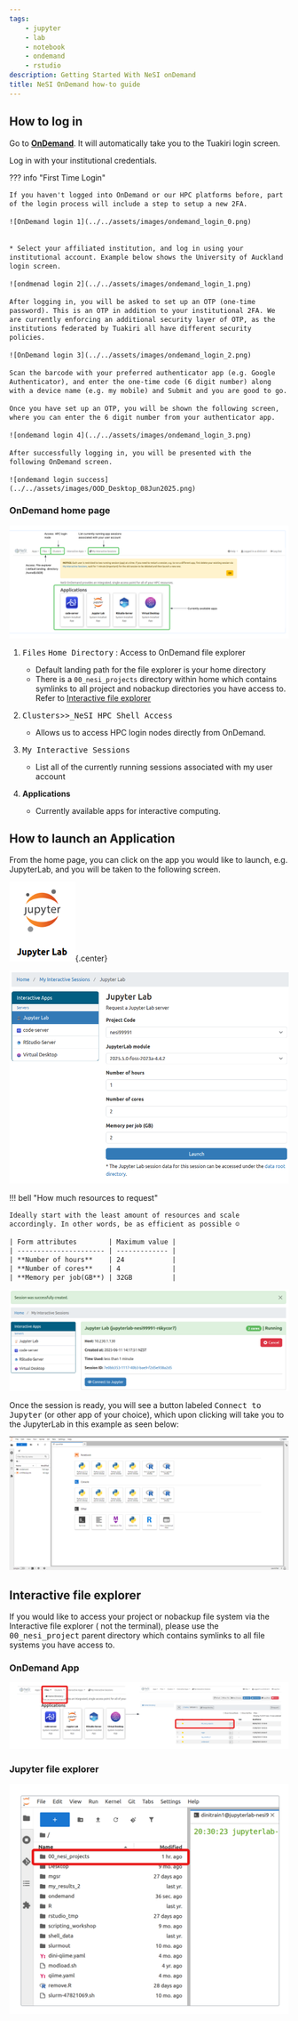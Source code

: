 ```yaml
---
tags:
    - jupyter
    - lab
    - notebook
    - ondemand
    - rstudio
description: Getting Started With NeSI onDemand
title: NeSI OnDemand how-to guide
---
```


## How to log in

Go to  [**OnDemand**](https://ondemand.nesi.org.nz/). It will automatically take you to the Tuakiri login screen.

Log in with your institutional credentials.

??? info "First Time Login"

    If you haven't logged into OnDemand or our HPC platforms before, part of the login process will include a step to setup a new 2FA.

    ![OnDemand login 1](../../assets/images/ondemand_login_0.png)


    * Select your affiliated institution, and log in using your institutional account. Example below shows the University of Auckland login screen.

    ![ondmenad login 2](../../assets/images/ondemand_login_1.png)

    After logging in, you will be asked to set up an OTP (one-time password). This is an OTP in addition to your institutional 2FA. We are currently enforcing an additional security layer of OTP, as the institutions federated by Tuakiri all have different security policies.
    
    ![OnDemand login 3](../../assets/images/ondemand_login_2.png)

    Scan the barcode with your preferred authenticator app (e.g. Google Authenticator), and enter the one-time code (6 digit number) along with a device name (e.g. my mobile) and Submit and you are good to go.

    Once you have set up an OTP, you will be shown the following screen, where you can enter the 6 digit number from your authenticator app.

    ![ondemand login 4](../../assets/images/ondemand_login_3.png)

    After successfully logging in, you will be presented with the following OnDemand screen.

    ![ondemand login success](../../assets/images/OOD_Desktop_08Jun2025.png)

### OnDemand home page

![OnDemand home](../../assets/images/OOD_desktop.png)

1. <kbd>Files</kbd> <kbd>Home Directory</kbd> : Access to OnDemand file explorer
    - Default landing path for the file explorer is your home directory
    - There is a `00_nesi_projects` directory within home which contains symlinks to all project and nobackup directories you have access to.
    Refer to [Interactive file explorer](#interactive-file-explorer)

2. <kbd>Clusters</kbd>><kbd>>_NeSI HPC Shell Access</kbd>
    - Allows us to access HPC login nodes directly from OnDemand.

3. <kbd>My Interactive Sessions</kbd>
    - List all of the currently running sessions associated with my user account

4. **Applications**
    - Currently available apps for interactive computing.

## How to launch an Application

From the home page, you can click on the app you would like to launch, e.g. JupyterLab, and you will be taken to the following screen.

![OnDemand Jupyter icon](../../assets/images/OOD_jupyterlab_icon.png){.center}

![OnDemand new form](../../assets/images/OOD_jupyter_form.png)

!!! bell "How much resources to request"

    Ideally start with the least amount of resources and scale accordingly. In other words, be as efficient as possible ☺️

    | Form attributes        | Maximum value |
    | ---------------------- | ------------- |
    | **Number of hours**    | 24            |
    | **Number of cores**    | 4             |
    | **Memory per job(GB**) | 32GB          |
    
![OnDemand new start](../../assets/images/OOD_jupyter_session_starting.png)

Once the session is ready, you will see a button labeled <kbd>Connect to Jupyter</kbd> (or other app of your choice), which upon clicking will take you to the JupyterLab in this example as seen below:

![OnDemand Apps](../../assets/images/jupyter_apps.png)

## Interactive file explorer

If you would like to access your project or nobackup file system via the Interactive file explorer ( not the terminal), 
please use the <kbd>00_nesi_project</kbd> parent directory which contains symlinks to all file systems you have access to.

### OnDemand App

![Files App](../../assets/images/OOD_files_app.png)

### Jupyter file explorer

![File Explorer Jupyter](../../assets/images/OOD_jupyter_fileexplorer.png)
